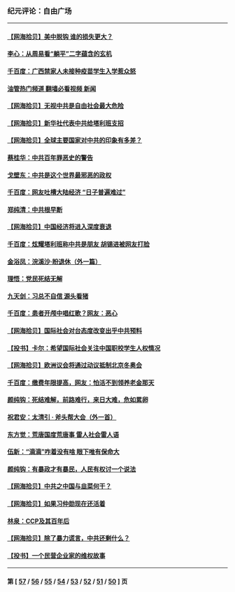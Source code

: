 ### 纪元评论：自由广场
---
#### [【网海拾贝】美中脱钩 谁的损失更大？](../../pages/nsc993/n13093068.md?07170330) 
#### [李心：从周易看“躺平”二字蕴含的玄机](../../pages/nsc993/n13091424.md?07170330) 
#### [千百度：广西禁家人未接种疫苗学生入学惹众怒](../../pages/nsc993/n13090506.md?07170330) 
#### [油管热门频道 翻墙必看视频 新闻](ok?07170330)
#### [【网海拾贝】无视中共是自由社会最大危险](../../pages/nsc993/n13089767.md?07170330) 
#### [【网海拾贝】新华社代表中共给塔利班支招](../../pages/nsc993/n13087892.md?07170330) 
#### [【网海拾贝】全球主要国家对中共的印象有多差？](../../pages/nsc993/n13085788.md?07170330) 
#### [蔡桂华：中共百年罪恶史的警告](../../pages/nsc993/n13085715.md?07170330) 
#### [戈壁东：中共是这个世界最邪恶的政权](../../pages/nsc993/n13085641.md?07170330) 
#### [千百度：网友吐槽大陆经济 “日子普遍难过”](../../pages/nsc993/n13085475.md?07170330) 
#### [郑纯清：中共根早断](../../pages/nsc993/n13084579.md?07170330) 
#### [【网海拾贝】中国经济将进入深度衰退](../../pages/nsc993/n13082552.md?07170330) 
#### [千百度：炫耀塔利班称中共是朋友  胡锡进被网友打脸](../../pages/nsc993/n13081538.md?07170330) 
#### [金浴凤：浣溪沙·盼退休（外一篇）](../../pages/nsc993/n13081560.md?07170330) 
#### [理悟：党民死结无解](../../pages/nsc993/n13081552.md?07170330) 
#### [九天剑：习总不自信 源头看猪](../../pages/nsc993/n13081197.md?07170330) 
#### [千百度：患者开颅中唱红歌？网友：恶心](../../pages/nsc993/n13080377.md?07170330) 
#### [【网海拾贝】国际社会对台态度改变出乎中共预料](../../pages/nsc993/n13080968.md?07170330) 
#### [【投书】卡尔：希望国际社会关注中国职校学生人权情况](../../pages/nsc993/n13080410.md?07170330) 
#### [【网海拾贝】欧洲议会将通过动议抵制北京冬奥会](../../pages/nsc993/n13078156.md?07170330) 
#### [千百度：缴费年限提高，网友：怕活不到领养老金那天](../../pages/nsc993/n13078088.md?07170330) 
#### [颜纯钩：死结难解，前路难行，来日大难，危如累卵](../../pages/nsc993/n13077179.md?07170330) 
#### [祝君安：太清引 · 斧头帮大会（外一首）](../../pages/nsc993/n13077162.md?07170330) 
#### [东方觉：荒唐国度荒唐事 雷人社会雷人语](../../pages/nsc993/n13075917.md?07170330) 
#### [伍新：“滴滴”咋着没有啥 眼下唯有保命大](../../pages/nsc993/n13075894.md?07170330) 
#### [颜纯钩：有暴政才有暴民，人民有权讨一个说法](../../pages/nsc993/n13075734.md?07170330) 
#### [【网海拾贝】中共之中国与韭菜何干？](../../pages/nsc993/n13075428.md?07170330) 
#### [【网海拾贝】如果习仲勋现在还活着](../../pages/nsc993/n13073410.md?07170330) 
#### [林泉：CCP及其百年后](../../pages/nsc993/n13073226.md?07170330) 
#### [【网海拾贝】除了暴力谎言，中共还剩什么？](../../pages/nsc993/n13071082.md?07170330) 
#### [【投书】一个民营企业家的维权故事](../../pages/nsc993/n13070932.md?07170330) 

---
#### 第 [ [57](./57.md?07170330) / [56](./56.md?07170330) / [55](./55.md?07170330) / [54](./54.md?07170330) / [53](./53.md?07170330) / [52](./52.md?07170330) / [51](./51.md?07170330) / [50](./50.md?07170330) ] 页
